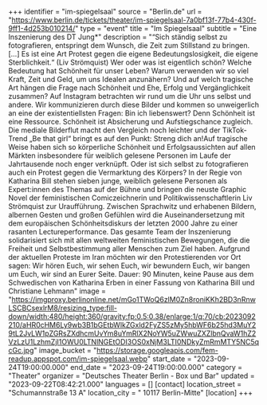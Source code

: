 +++
identifier = "im-spiegelsaal"
source = "Berlin.de"
url = "https://www.berlin.de/tickets/theater/im-spiegelsaal-7a0bf13f-77b4-430f-9ff1-4d253b010214/"
type = "event"
title = "Im Spiegelsaal"
subtitle = "Eine Inszenierung des DT Jung*"
description = "“Sich ständig selbst zu fotografieren, entspringt dem Wunsch, die Zeit zum Stillstand zu bringen. […] Es ist eine Art Protest gegen die eigene Bedeutungslosigkeit, die eigene Sterblichkeit.“ (Liv Strömquist)
Wer oder was ist eigentlich schön? Welche Bedeutung hat Schönheit für unser Leben? Warum verwenden wir so viel Kraft, Zeit und Geld, um uns Idealen anzunähern? Und auf welch tragische Art hängen die Frage nach Schönheit und Ehe, Erfolg und Vergänglichkeit zusammen?
Auf Instagram betrachten wir rund um die Uhr uns selbst und andere. Wir kommunizieren durch diese Bilder und kommen so unweigerlich an eine der existentiellsten Fragen: Bin ich liebenswert? Denn Schönheit ist eine Ressource. Schönheit ist Absicherung und Aufstiegschance zugleich. Die mediale Bilderflut macht den Vergleich noch leichter und der TikTok-Trend „Be that girl“ bringt es auf den Punkt: Streng dich an!Auf tragische Weise haben sich so körperliche Schönheit und Erfolgsaussichten auf allen Märkten insbesondere für weiblich gelesene Personen im Laufe der Jahrtausende noch enger verknüpft. Oder ist sich selbst zu fotografieren auch ein Protest gegen die Vermarktung des Körpers?
In der Regie von Katharina Bill stehen sieben junge, weiblich gelesene Personen als Expert:innen des Themas auf der Bühne und bringen die neuste Graphic Novel der feministischen Comiczeichnerin und Politikwissenschaftlerin Liv Strömquist zur Uraufführung. Zwischen Sprachwitz und erhabenen Bildern, albernen Gesten und großen Gefühlen wird die Auseinandersetzung mit dem europäischen Schönheitsdiskurs der letzten 2000 Jahre zu einer rasanten Lectureperformance.
Das gesamte Team der Inszenierung solidarisiert sich mit allen weltweiten feministischen Bewegungen, die die Freiheit und Selbstbestimmung aller Menschen zum Ziel haben. Aufgrund der aktuellen Proteste im Iran möchten wir den Protestierenden vor Ort sagen: Wir hören Euch, wir sehen Euch, wir bewundern Euch, wir bangen um Euch, wir sind an Eurer Seite.
Dauer: 90 Minuten, keine Pause
aus dem Schwedischen von Katharina Erben in einer Fassung von Katharina Bill und Christiane Lehmann"
image = "https://imgproxy.berlinonline.net/mGo1TWoQ6zlM0Zn8roniKKh2BD3nRnwLSCBCsexlrM8/resizing_type:fill-down/width:480/height:360/gravity:fp:0.5:0.38/enlarge:1/q:70/cb:2023092210/aHR0cHM6Ly9wb3B1bGEtbWlkZGxld2FyZS5zMy5hbWF6b25hd3MuY29tL2JvLW1pZGRsZXdhcmUvYm8uYmRlX2NoYW5uZWwuZXZlbnQvaW1hZ2VzLzU1LzhmZjI1OWU0LTNlNGEtODI3OS0xNjM3LTI0NDkyZmRmMTY5NC5qcGc.jpg"
image_bucket = "https://storage.googleapis.com/fem-readup.appspot.com/im-spiegelsaal.webp"
start_date = "2023-09-24T19:00:00.000"
end_date = "2023-09-24T19:00:00.000"
category = "Theater"
organizer = "Deutsches Theater Berlin - Box und Bar"
updated = "2023-09-22T08:42:21.000"
languages = []
[contact]
location_street = "Schumannstraße 13 A"
location_city = " 10117 Berlin-Mitte"
[location]
+++